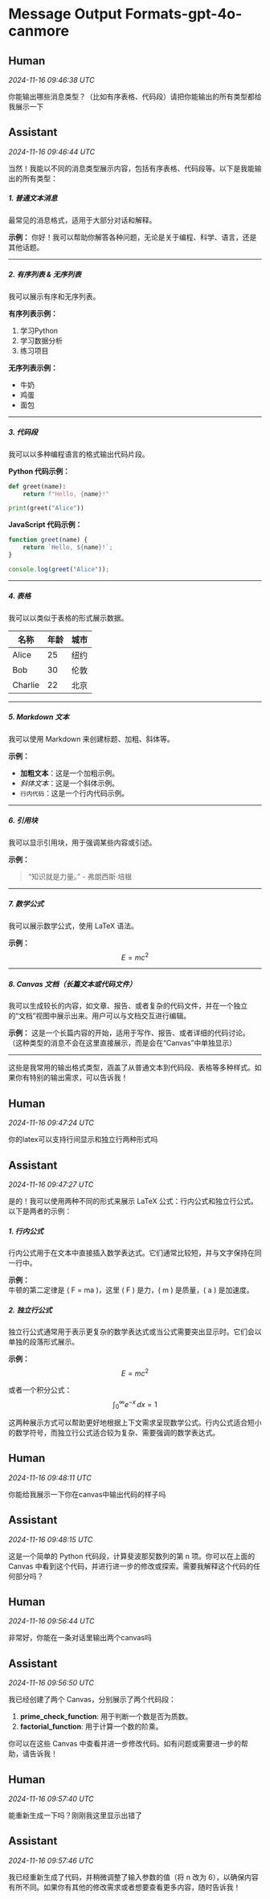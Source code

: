 # Message Output Formats-gpt-4o-canmore

## Human

*2024-11-16 09:46:38 UTC*

你能输出哪些消息类型？（比如有序表格、代码段）请把你能输出的所有类型都给我展示一下

## Assistant

*2024-11-16 09:46:44 UTC*

当然！我能以不同的消息类型展示内容，包括有序表格、代码段等。以下是我能输出的所有类型：

##### 1. 普通文本消息
最常见的消息格式，适用于大部分对话和解释。

**示例：**
你好！我可以帮助你解答各种问题，无论是关于编程、科学、语言，还是其他话题。

---

##### 2. 有序列表 & 无序列表
我可以展示有序和无序列表。

**有序列表示例：**
1. 学习Python
2. 学习数据分析
3. 练习项目

**无序列表示例：**
- 牛奶
- 鸡蛋
- 面包

---

##### 3. 代码段
我可以以多种编程语言的格式输出代码片段。

**Python 代码示例：**
```python
def greet(name):
    return f"Hello, {name}!"

print(greet("Alice"))
```

**JavaScript 代码示例：**
```javascript
function greet(name) {
    return `Hello, ${name}!`;
}

console.log(greet("Alice"));
```

---

##### 4. 表格
我可以以类似于表格的形式展示数据。

| 名称   | 年龄 | 城市     |
| ------ | ---- | -------- |
| Alice  | 25   | 纽约     |
| Bob    | 30   | 伦敦     |
| Charlie| 22   | 北京     |

---

##### 5. Markdown 文本
我可以使用 Markdown 来创建标题、加粗、斜体等。

**示例：**
- **加粗文本**：这是一个加粗示例。
- *斜体文本*：这是一个斜体示例。
- `行内代码`：这是一个行内代码示例。

---

##### 6. 引用块
我可以显示引用块，用于强调某些内容或引述。

**示例：**
> “知识就是力量。” - 弗朗西斯·培根

---

##### 7. 数学公式
我可以展示数学公式，使用 LaTeX 语法。

**示例：**
$$
E = mc^2
$$

---

##### 8. Canvas 文档（长篇文本或代码文件）
我可以生成较长的内容，如文章、报告、或者复杂的代码文件，并在一个独立的“文档”视图中展示出来。用户可以与文档交互进行编辑。

**示例：**
这是一个长篇内容的开始，适用于写作、报告、或者详细的代码讨论。
（这种类型的消息不会在这里直接展示，而是会在“Canvas”中单独显示）

---

这些是我常用的输出格式类型，涵盖了从普通文本到代码段、表格等多种样式。如果你有特别的输出需求，可以告诉我！

## Human

*2024-11-16 09:47:24 UTC*

你的latex可以支持行间显示和独立行两种形式吗

## Assistant

*2024-11-16 09:47:27 UTC*

是的！我可以使用两种不同的形式来展示 LaTeX 公式：行内公式和独立行公式。以下是两者的示例：

##### 1. 行内公式
行内公式用于在文本中直接插入数学表达式。它们通常比较短，并与文字保持在同一行中。

**示例：**  
牛顿的第二定律是 \( F = ma \)，这里 \( F \) 是力，\( m \) 是质量，\( a \) 是加速度。

##### 2. 独立行公式
独立行公式通常用于表示更复杂的数学表达式或当公式需要突出显示时。它们会以单独的段落形式展示。

**示例：**  
$$
E = mc^2
$$

或者一个积分公式：
$$
\int_0^\infty e^{-x} \, dx = 1
$$

这两种展示方式可以帮助更好地根据上下文需求呈现数学公式。行内公式适合短小的数学符号，而独立行公式适合较为复杂、需要强调的数学表达式。

## Human

*2024-11-16 09:48:11 UTC*

你能给我展示一下你在canvas中输出代码的样子吗

## Assistant

*2024-11-16 09:48:15 UTC*

这是一个简单的 Python 代码段，计算斐波那契数列的第 n 项。你可以在上面的 Canvas 中看到这个代码，并进行进一步的修改或探索。需要我解释这个代码的任何部分吗？

## Human

*2024-11-16 09:56:44 UTC*

非常好，你能在一条对话里输出两个canvas吗

## Assistant

*2024-11-16 09:56:50 UTC*

我已经创建了两个 Canvas，分别展示了两个代码段：

1. **prime_check_function**: 用于判断一个数是否为质数。
2. **factorial_function**: 用于计算一个数的阶乘。

你可以在这些 Canvas 中查看并进一步修改代码。如有问题或需要进一步的帮助，请告诉我！

## Human

*2024-11-16 09:57:40 UTC*

能重新生成一下吗？刚刚我这里显示出错了

## Assistant

*2024-11-16 09:57:46 UTC*

我已经重新生成了代码，并稍微调整了输入参数的值（将 n 改为 6），以确保内容有所不同。如果你有其他的修改需求或者想要查看更多内容，随时告诉我！